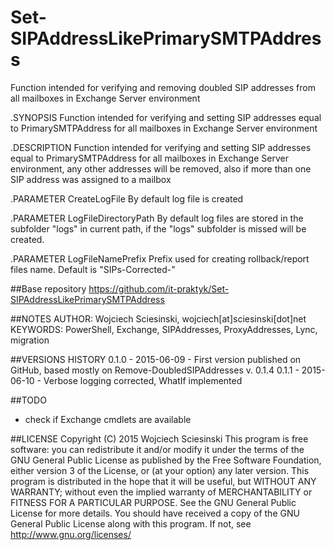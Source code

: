 # Set-SIPAddressLikePrimarySMTPAddress
Function intended for verifying and removing doubled SIP addresses from all mailboxes in Exchange Server environment

.SYNOPSIS
Function intended for verifying and setting SIP addresses equal to PrimarySMTPAddress for all mailboxes in Exchange Server environment
    
.DESCRIPTION 
Function intended for verifying and setting SIP addresses equal to PrimarySMTPAddress for all mailboxes in Exchange Server environment,
any other addresses will be removed, also if more than one SIP address was assigned to a mailbox
        
.PARAMETER CreateLogFile
By default log file is created
    
.PARAMETER LogFileDirectoryPath
By default log files are stored in the subfolder "logs" in current path, if the "logs" subfolder is missed will be created.
    
.PARAMETER LogFileNamePrefix
Prefix used for creating rollback/report files name. Default is "SIPs-Corrected-"

##Base repository
https://github.com/it-praktyk/Set-SIPAddressLikePrimarySMTPAddress

##NOTES
AUTHOR: Wojciech Sciesinski, wojciech[at]sciesinski[dot]net
KEYWORDS: PowerShell, Exchange, SIPAddresses, ProxyAddresses, Lync, migration
   
##VERSIONS HISTORY
0.1.0 - 2015-06-09 - First version published on GitHub, based mostly on Remove-DoubledSIPAddresses v. 0.1.4
0.1.1 - 2015-06-10 - Verbose logging corrected, WhatIf implemented
	
##TODO
- check if Exchange cmdlets are available

	
##LICENSE
Copyright (C) 2015 Wojciech Sciesinski
This program is free software: you can redistribute it and/or modify
it under the terms of the GNU General Public License as published by
the Free Software Foundation, either version 3 of the License, or
(at your option) any later version.
This program is distributed in the hope that it will be useful,
but WITHOUT ANY WARRANTY; without even the implied warranty of
MERCHANTABILITY or FITNESS FOR A PARTICULAR PURPOSE. See the
GNU General Public License for more details.
You should have received a copy of the GNU General Public License
along with this program. If not, see <http://www.gnu.org/licenses/>
